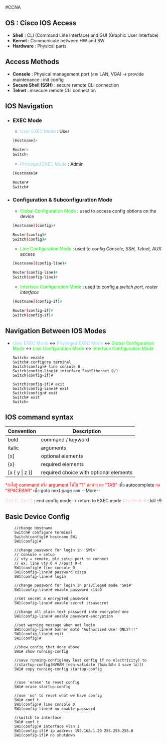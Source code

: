 #CCNA 

## OS : Cisco IOS Access
- **Shell** : CLI (Command Line Interface) and GUI (Graphic User Interface)
- **Kernel** : Communicate between HW and SW
- **Hardware** : Physical parts

## Access Methods
- **Console** : Physical management port (สาย LAN, VGA) -> provide maintenance : init config
- **Secure Shell (SSH)** : secure remote CLI connection
- **Telnet** : insecure remote CLI connection

## IOS Navigation
- ### EXEC Mode
	- <font style="color : skyblue">User EXEC Mode</font> : User
	```bash
	[Hostname]>
	
	Router>
	Switch>
	```

	- <font style="color : skyblue">Privileged EXEC Mode</font> : Admin
	```bash
	[Hostname]#
	
	Router#
	Switch#
	```

- ### Configuration & Subconfiguration Mode
	- <font style="color : lime">Global Configuration Mode</font> : used to access config obtions on the device
	```bash
	[Hostname](config)#
	
	Router(config)#
	Switch(config)#
	```
	
	 - <font style="color : lime">Line Configuration Mode</font> : used to config *Console, SSH, Telnet, AUX* access
	 ```bash
	[Hostname](config-line)#
	
	Router(config-line)#
	Switch(config-line)#
	```
	
	 - <font style="color : lime">Interface Configuration Mode</font> : used to config a *switch port, router interface*
	 ```bash
	[Hostname](config-if)#
	
	Router(config-if)#
	Switch(config-if)#
	```

## Navigation Between IOS Modes
- <font style="color : skyblue">User EXEC Mode</font> <-> <font style="color : skyblue">Privileged EXEC Mode</font> <-> <font style="color : lime">Global Configuration Mode</font> <-> <font style="color : lime">Line Configuration Mode</font> <-> <font style="color : lime">Interface Configuration Mode</font>
	```
	Switch> enable
	Switch# configure terminal
	Switch(config)# line console 0
	Switch(config-line)# interface FastEthernet 0/1
	Switch(config-if)# 

	Switch(config-if)# exit
	Switch(config-line)# exit
	Switch(config)# exit
	Switch# exit
	Switch> 
	```

## IOS command syntax
| Convention    | Description |
|---------------|----------------------------------|
| bold          | command / keyword |
| italic        | arguments |
| [x]           | optional elements |
| {x}           | required elements |
| [x { y \| z }] | required choice with optional elements |
<font style="color : red">*ถ้าไม่รู้ command หรือ argument ให้ใช้ "?" ต่อท้าย</font>
<font style="color : red">กด "TAB"</font> เพื่อ autocomplete
<font style="color : red">กด "SPACEBAR"</font> เพื่อ goto next page ตอน --More--

<font style="color : pink">Ctrl-C, Ctrl-Z</font> : end config mode -> return to EXEC mode
<font style="color : pink">Ctrl-Shift-6</font> : kill -9

## Basic Device Config
```
	//change Hostname
	Switch# configure terminal
	Switch(config)# hostname SW1
	SW1(config)#

	//change password for login in 'SW1>'
	// console = setup
	// vty = remote, plz setup port to connect
	// ex. line vty 0 4 //port 0-4
	SW1(config)# line console 0
	SW1(config-line)# password cisco
	SW1(config-line)# login

	//change password for login in privileged mode 'SW1#'
	SW1(config-line)# enable password c1$c0

	//set secret a encrypted password
	SW1(config-line)# enable secret itsasecret

	//change all plain text password into encrypted one
	SW1(config-line)# enable password-encryption

	//set warning message when not login
	SW1(config-line)# banner motd "Authorized User ONLY!!!"
	SW1(config-line)# exit
	SW1(config)#

	//show config that done above
	SW1# show running-config

	//save running-config(may lost config if no electricity) to 
	//startup-config(NVRAM [non-validate (ไม่ต้องใช้ไฟ ก็ save ได้)])
	SW1# copy running-config startup-config


	//use 'erase' to reset config
	SW1# erase startup-config

	//use 'no' to reset what we have config
	SW1# conf t
	SW1(config)# line console 0
	SW1(config-line)# no enable password

	//switch to interface
	SW1# conf t
	SW1(config)# interface vlan 1
	SW1(config-if)# ip address 192.168.1.20 255.255.255.0
	SW1(config-if)# no shutdown
```

